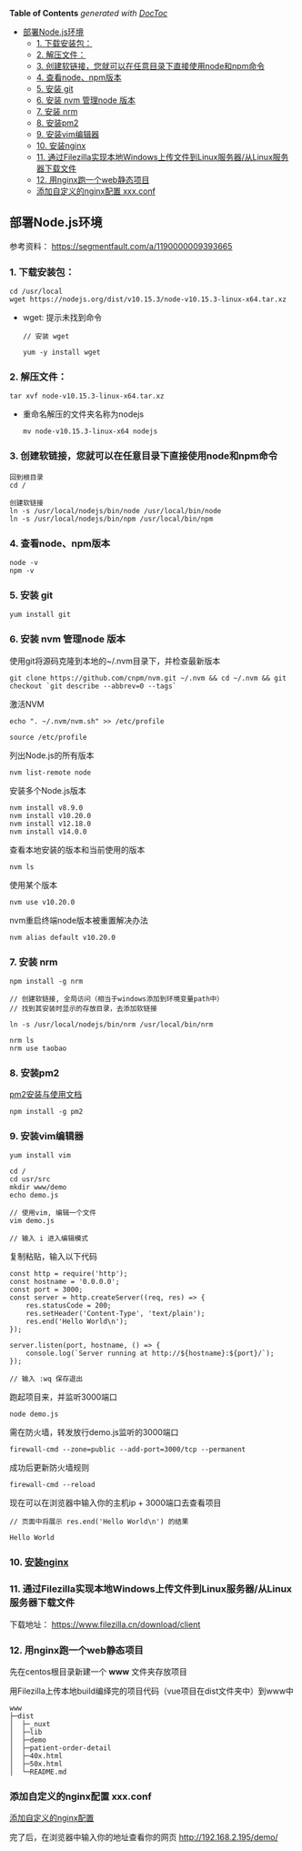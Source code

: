 <!-- START doctoc generated TOC please keep comment here to allow auto update -->
<!-- DON'T EDIT THIS SECTION, INSTEAD RE-RUN doctoc TO UPDATE -->
**Table of Contents**  *generated with [DocToc](https://github.com/thlorenz/doctoc)*

- [部署Node.js环境](#%E9%83%A8%E7%BD%B2nodejs%E7%8E%AF%E5%A2%83)
  - [1. 下载安装包：](#1-%E4%B8%8B%E8%BD%BD%E5%AE%89%E8%A3%85%E5%8C%85)
  - [2. 解压文件：](#2-%E8%A7%A3%E5%8E%8B%E6%96%87%E4%BB%B6)
  - [3. 创建软链接，您就可以在任意目录下直接使用node和npm命令](#3-%E5%88%9B%E5%BB%BA%E8%BD%AF%E9%93%BE%E6%8E%A5%E6%82%A8%E5%B0%B1%E5%8F%AF%E4%BB%A5%E5%9C%A8%E4%BB%BB%E6%84%8F%E7%9B%AE%E5%BD%95%E4%B8%8B%E7%9B%B4%E6%8E%A5%E4%BD%BF%E7%94%A8node%E5%92%8Cnpm%E5%91%BD%E4%BB%A4)
  - [4. 查看node、npm版本](#4-%E6%9F%A5%E7%9C%8Bnodenpm%E7%89%88%E6%9C%AC)
  - [5. 安装 git](#5-%E5%AE%89%E8%A3%85-git)
  - [6. 安装 nvm 管理node 版本](#6-%E5%AE%89%E8%A3%85-nvm-%E7%AE%A1%E7%90%86node-%E7%89%88%E6%9C%AC)
  - [7. 安装 nrm](#7-%E5%AE%89%E8%A3%85-nrm)
  - [8. 安装pm2](#8-%E5%AE%89%E8%A3%85pm2)
  - [9. 安装vim编辑器](#9-%E5%AE%89%E8%A3%85vim%E7%BC%96%E8%BE%91%E5%99%A8)
  - [10. 安装nginx](#10-%E5%AE%89%E8%A3%85nginx)
  - [11. 通过Filezilla实现本地Windows上传文件到Linux服务器/从Linux服务器下载文件](#11-%E9%80%9A%E8%BF%87filezilla%E5%AE%9E%E7%8E%B0%E6%9C%AC%E5%9C%B0windows%E4%B8%8A%E4%BC%A0%E6%96%87%E4%BB%B6%E5%88%B0linux%E6%9C%8D%E5%8A%A1%E5%99%A8%E4%BB%8Elinux%E6%9C%8D%E5%8A%A1%E5%99%A8%E4%B8%8B%E8%BD%BD%E6%96%87%E4%BB%B6)
  - [12. 用nginx跑一个web静态项目](#12-%E7%94%A8nginx%E8%B7%91%E4%B8%80%E4%B8%AAweb%E9%9D%99%E6%80%81%E9%A1%B9%E7%9B%AE)
  - [添加自定义的nginx配置 xxx.conf](#%E6%B7%BB%E5%8A%A0%E8%87%AA%E5%AE%9A%E4%B9%89%E7%9A%84nginx%E9%85%8D%E7%BD%AE-xxxconf)

<!-- END doctoc generated TOC please keep comment here to allow auto update -->

## 部署Node.js环境
参考资料： https://segmentfault.com/a/1190000009393665

### 1. 下载安装包：

```
cd /usr/local
wget https://nodejs.org/dist/v10.15.3/node-v10.15.3-linux-x64.tar.xz
```
- wget: 提示未找到命令

    ```
    // 安装 wget

    yum -y install wget
    ```

### 2. 解压文件：

```
tar xvf node-v10.15.3-linux-x64.tar.xz
```

- 重命名解压的文件夹名称为nodejs

    ```
    mv node-v10.15.3-linux-x64 nodejs
    ```

### 3. 创建软链接，您就可以在任意目录下直接使用node和npm命令

```
回到根目录
cd / 

创建软链接
ln -s /usr/local/nodejs/bin/node /usr/local/bin/node
ln -s /usr/local/nodejs/bin/npm /usr/local/bin/npm
```

### 4. 查看node、npm版本

```
node -v
npm -v
```

### 5. 安装 git

```
yum install git
```

### 6. 安装 nvm 管理node 版本

使用git将源码克隆到本地的~/.nvm目录下，并检查最新版本
```
git clone https://github.com/cnpm/nvm.git ~/.nvm && cd ~/.nvm && git checkout `git describe --abbrev=0 --tags`
```

激活NVM
```
echo ". ~/.nvm/nvm.sh" >> /etc/profile

source /etc/profile
```

列出Node.js的所有版本
```
nvm list-remote node
```

安装多个Node.js版本
```
nvm install v8.9.0
nvm install v10.20.0
nvm install v12.18.0
nvm install v14.0.0
```

查看本地安装的版本和当前使用的版本
```
nvm ls
```

使用某个版本
```
nvm use v10.20.0
```

nvm重启终端node版本被重置解决办法

```
nvm alias default v10.20.0
```

### 7. 安装 nrm 

```
npm install -g nrm

// 创建软链接, 全局访问（相当于windows添加到环境变量path中）
// 找到其安装时显示的存放目录，去添加软链接

ln -s /usr/local/nodejs/bin/nrm /usr/local/bin/nrm

nrm ls
nrm use taobao
```

### 8. 安装pm2

[pm2安装与使用文档](pm2安装与使用文档.md)

```
npm install -g pm2
```

### 9. 安装vim编辑器

```
yum install vim

cd /
cd usr/src
mkdir www/demo
echo demo.js

// 使用vim, 编辑一个文件
vim demo.js

// 输入 i 进入编辑模式
```

复制粘贴，输入以下代码

```
const http = require('http');
const hostname = '0.0.0.0';
const port = 3000;
const server = http.createServer((req, res) => { 
    res.statusCode = 200;
    res.setHeader('Content-Type', 'text/plain');
    res.end('Hello World\n');
}); 

server.listen(port, hostname, () => { 
    console.log(`Server running at http://${hostname}:${port}/`);
});

// 输入 :wq 保存退出
```

跑起项目来，并监听3000端口

```
node demo.js
```

需在防火墙，转发放行demo.js监听的3000端口

```
firewall-cmd --zone=public --add-port=3000/tcp --permanent
```

成功后更新防火墙规则

```
firewall-cmd --reload
```

现在可以在浏览器中输入你的主机ip + 3000端口去查看项目

```
// 页面中将展示 res.end('Hello World\n') 的结果

Hello World
```

### 10. [安装nginx](安装nginx.md)

### 11. 通过Filezilla实现本地Windows上传文件到Linux服务器/从Linux服务器下载文件
下载地址： https://www.filezilla.cn/download/client

### 12. 用nginx跑一个web静态项目

先在centos根目录新建一个 **www** 文件夹存放项目

用Filezilla上传本地build编绎完的项目代码（vue项目在dist文件夹中）到www中

```
www
├─dist
│  ├─_nuxt
│  ├─lib
│  ├─demo
│  ├─patient-order-detail
│  ├─40x.html
│  ├─50x.html
│  └─README.md
```

### 添加自定义的nginx配置 xxx.conf
[添加自定义的nginx配置](安装nginx.md)

完了后，在浏览器中输入你的地址查看你的网页 http://192.168.2.195/demo/

